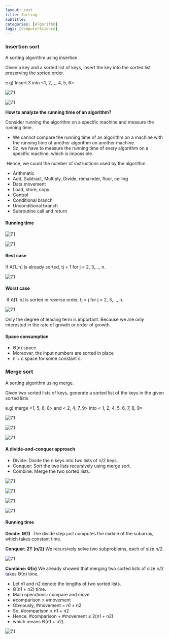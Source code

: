 ```yaml
---
layout: post
title: Sorting
subtitle: 
categories: [Algorithm]
tags: [ComputerScience]
---
```


### Insertion sort
A sorting algorithm using insertion. 

Given a key and a sorted list of keys, insert the key into the sorted list preserving the sorted order.  

e.g) Insert 3 into <1, 2, _,  4, 5, 6>

![7.1](/assets/images/algorithm/2.1.png)

![7.1](/assets/images/algorithm/2.2.png)

**How to analyze the running time of an algorithm?**

Consider running the algorithm on a specific machine and measure the running time. 	
- We cannot compare the running time of an algorithm on a machine with the running time of another algorithm on another machine. 
- So, we have to measure the running time of every algorithm on a specific machine, which is impossible. 

 Hence, we count the number of instructions used by the algorithm. 
- Arithmetic
- Add, Subtract, Multiply, Divide, remainder, floor, ceiling 
- Data movement
- Load, store, copy 
- Control 
- Conditional branch 
- Unconditional branch 
- Subroutine call and return  

#### Running time

![7.1](/assets/images/algorithm/2.3.png)

![7.1](/assets/images/algorithm/2.4.png)


#### Best case 
If A[1..n] is already sorted, tj = 1 for j = 2, 3,..., n. 

![7.1](/assets/images/algorithm/2.5.png)

#### Worst case
 If A[1..n] is sorted in reverse order, tj = j for j = 2, 3,..., n. 

![7.1](/assets/images/algorithm/2.6.png)

Only the degree of leading term is important. Because we are only interested in the rate of growth or order of growth. 

#### Space consumption
- Θ(n) space. 
- Moreover, the input numbers are sorted in place
- n + c space for some constant c. 


### Merge sort
A sorting algorithm using merge. 

Given two sorted lists of keys, generate a sorted list of the keys in the given sorted lists  

e.g) merge <1, 5, 6, 8>  and < 2, 4, 7, 9>  into < 1, 2, 4, 5, 6, 7, 8, 9> 

![7.1](/assets/images/algorithm/2.7.png)

![7.1](/assets/images/algorithm/2.8.png)

![7.1](/assets/images/algorithm/2.9.png)


#### A divide-and-conquer approach 
- Divide: Divide the n keys into two lists of n/2 keys. 
- Conquer: Sort the two lists recursively using merge sort. 
- Combine: Merge the two sorted lists. 

![7.1](/assets/images/algorithm/2.10.png)

![7.1](/assets/images/algorithm/2.11.png)

![7.1](/assets/images/algorithm/2.12.png)

![7.1](/assets/images/algorithm/2.13.png)

#### Running time

**Divide: Θ(1)**
 The divide step just computes the middle of the subarray, 
which takes constant time. 

**Conquer: 2T (n/2)** 
We recursively solve two subproblems, each of size n/2. 

![7.1](/assets/images/algorithm/2.14.png)

**Combine: Θ(n)** 
We already showed that merging two sorted lists of size n/2 takes Θ(n) time. 

- Let n1 and n2 denote the lengths of two sorted lists. 
- Θ(n1 + n2) time. 
- Main operations: compare and move 
- #comparison ≤ #movement 
- Obviously, #movement = n1 + n2 
- So, #comparison ≤ n1 + n2 
- Hence, #comparison + #movement ≤ 2(n1 + n2) 
- which means Θ(n1 + n2).  

![7.1](/assets/images/algorithm/2.15.png)






